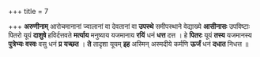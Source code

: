 +++
title = 7

+++
**अरुणीनाम्** आरोचमानानां ज्वालानां वा देवतानां वा **उपस्थे** समीपस्थाने वेद्याख्ये **आसीनासः** उपविष्टाः पितरो यूयं **दाशुषे** हविर्दत्तवते **मर्त्याय** मनुष्याय यजमानाय **रयिं** धनं **धत्त** दत्त । हे **पितरः** यूयं **तस्य** यजमानस्य **पुत्रेभ्यः** **वस्वः** वसु धनं **प्र** **यच्छत** । **ते** तादृशा यूयम् **इह** अस्मिन् अस्मदीये कर्मणि **ऊर्जं** धनं **दधात** निधत्त ॥